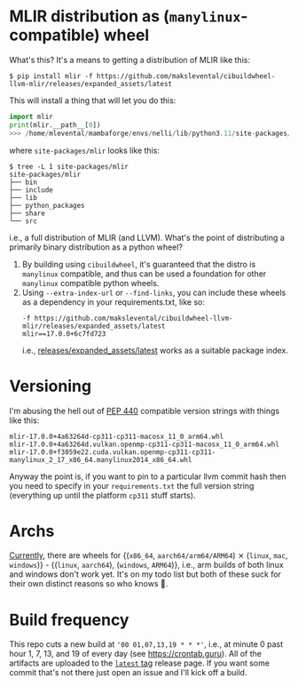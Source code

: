 # MLIR distribution as (`manylinux`-compatible) wheel

What's this? It's a means to getting a distribution of MLIR like this:

```shell
$ pip install mlir -f https://github.com/makslevental/cibuildwheel-llvm-mlir/releases/expanded_assets/latest
```

This will install a thing that will let you do this:

```python
import mlir
print(mlir.__path__[0])
>>> /home/mlevental/mambaforge/envs/nelli/lib/python3.11/site-packages/mlir
```

where `site-packages/mlir` looks like this:

```shell
$ tree -L 1 site-packages/mlir
site-packages/mlir
├── bin
├── include
├── lib
├── python_packages
├── share
└── src
```

i.e., a full distribution of MLIR (and LLVM).
What's the point of distributing a primarily binary distribution as a python wheel?

1. By building using `cibuildwheel`, it's guaranteed that the distro is `manylinux` compatible, and thus can be used a foundation for other `manylinux` compatible python wheels.
2. Using `--extra-index-url` or `--find-links`, you can include these wheels as a dependency in your requirements.txt, like so:
   ```text
   -f https://github.com/makslevental/cibuildwheel-llvm-mlir/releases/expanded_assets/latest
   mlir==17.0.0+6c7fd723
   ```
   i.e., [releases/expanded_assets/latest](https://github.com/makslevental/cibuildwheel-llvm-mlir/releases/expanded_assets/latest) works as a suitable package index.

# Versioning

I'm abusing the hell out of [PEP 440](https://peps.python.org/pep-0440/) compatible version strings with things like this:

```shell
mlir-17.0.0+4a63264d-cp311-cp311-macosx_11_0_arm64.whl
mlir-17.0.0+4a63264d.vulkan.openmp-cp311-cp311-macosx_11_0_arm64.whl
mlir-17.0.0+f3059e22.cuda.vulkan.openmp-cp311-cp311-manylinux_2_17_x86_64.manylinux2014_x86_64.whl
```

Anyway the point is, if you want to pin to a particular llvm commit hash then you need to specify in your `requirements.txt` the full version string (everything up until the platform `cp311` stuff starts).

# Archs

[Currently](https://github.com/makslevental/cibuildwheel-llvm-mlir/blob/main/.github/workflows/wheels.yml#L68-L94), there are wheels for {(`x86_64`, `aarch64/arm64/ARM64`) ⨯ (`linux`, `mac`, `windows`)} - {(`linux`, `aarch64`), (`windows`, `ARM64`)}, i.e., arm builds of both linux and windows don't work yet.
It's on my todo list but both of these suck for their own distinct reasons so who knows 🤷.

# Build frequency

This repo cuts a new build at `'00 01,07,13,19 * * *'`, i.e., at minute 0 past hour 1, 7, 13, and 19 of every day (see https://crontab.guru).
All of the artifacts are uploaded to the [`latest` tag](https://github.com/makslevental/cibuildwheel-llvm-mlir/releases/tag/latest) release page.
If you want some commit that's not there just open an issue and I'll kick off a build.
